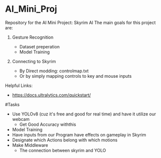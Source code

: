 # AI_Mini_Proj
Repository for the AI Mini Project: Skyrim AI
The main goals for this project are:
1. Gesture Recognition
   - Dataset preperation
   - Model Training
  
2. Connecting to Skyrim
   - By Direct modding: controlmap.txt
   - Or by simply mapping controls to key and mouse inputs

Helpful Links:
- https://docs.ultralytics.com/quickstart/

#Tasks

- Use YOLOv8 (cuz it's free and good for real time) and have it utilize our webcam
  - Get Good Accuracy withthis
- Model Training
- Have inputs from our Program have effects on gameplay in Skyrim
- Designate which Actions belong with which motions
- Make Middleware
  - The connection between skyrim and YOLO

